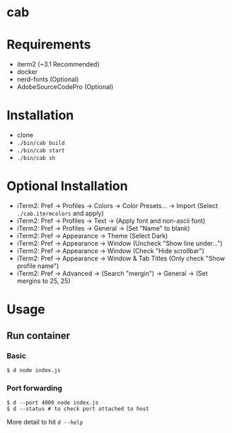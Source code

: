 # cab

# Requirements

* iterm2 (~3.1 Recommended)
* docker
* nerd-fonts (Optional)
* AdobeSourceCodePro (Optional)

# Installation

* clone
* `./bin/cab build`
* `./bin/cab start`
* `./bin/cab sh`

# Optional Installation

* iTerm2: Pref -> Profiles -> Colors -> Color Presets... -> Import (Select `./cab.itermcolors` and apply)
* iTerm2: Pref -> Profiles -> Text -> (Apply font and non-ascii font)
* iTerm2: Pref -> Profiles -> General -> (Set "Name" to blank)
* iTerm2: Pref -> Appearance -> Theme (Select Dark)
* iTerm2: Pref -> Appearance -> Window (Uncheck "Show line under...")
* iTerm2: Pref -> Appearance -> Window (Check "Hide scrollbar")
* iTerm2: Pref -> Appearance -> Window & Tab Titles (Only check "Show profile name")
* iTerm2: Pref -> Advanced -> (Search "mergin") -> General -> (Set mergins to 25, 25)

# Usage

## Run container

### Basic

```
$ d node index.js
```

### Port forwarding

```
$ d --port 4000 node index.js
$ d --status # to check port attached to host
```

More detail to hit `d --help`

